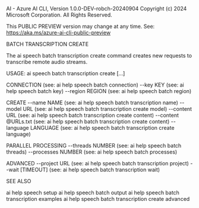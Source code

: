 AI - Azure AI CLI, Version 1.0.0-DEV-robch-20240904
Copyright (c) 2024 Microsoft Corporation. All Rights Reserved.

This PUBLIC PREVIEW version may change at any time.
See: https://aka.ms/azure-ai-cli-public-preview

BATCH TRANSCRIPTION CREATE

  The ai speech batch transcription create command creates new
  requests to transcribe remote audio streams.

USAGE: ai speech batch transcription create [...]

  CONNECTION                      (see: ai help speech batch connection)
    --key KEY                     (see: ai help speech batch key)
    --region REGION               (see: ai help speech batch region)

  CREATE
    --name NAME                   (see: ai help speech batch transcription name)
    --model URL                   (see: ai help speech batch transcription create model)
    --content URL                 (see: ai help speech batch transcription create content)
    --content @URLs.txt           (see: ai help speech batch transcription create content)
    --language LANGUAGE           (see: ai help speech batch transcription create language)

  PARALLEL PROCESSING
    --threads NUMBER              (see: ai help speech batch threads)
    --processes NUMBER            (see: ai help speech batch processes)

  ADVANCED
    --project URL                 (see: ai help speech batch transcription project)
    --wait [TIMEOUT]              (see: ai help speech batch transcription wait)

SEE ALSO

  ai help speech setup
  ai help speech batch output
  ai help speech batch transcription examples
  ai help speech batch transcription create advanced


